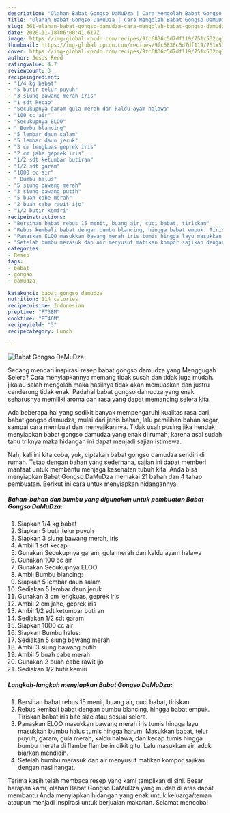 ```yaml
---
description: "Olahan Babat Gongso DaMuDza | Cara Mengolah Babat Gongso DaMuDza Yang Sedap"
title: "Olahan Babat Gongso DaMuDza | Cara Mengolah Babat Gongso DaMuDza Yang Sedap"
slug: 361-olahan-babat-gongso-damudza-cara-mengolah-babat-gongso-damudza-yang-sedap
date: 2020-11-18T06:00:41.617Z
image: https://img-global.cpcdn.com/recipes/9fc6836c5d7df119/751x532cq70/babat-gongso-damudza-foto-resep-utama.jpg
thumbnail: https://img-global.cpcdn.com/recipes/9fc6836c5d7df119/751x532cq70/babat-gongso-damudza-foto-resep-utama.jpg
cover: https://img-global.cpcdn.com/recipes/9fc6836c5d7df119/751x532cq70/babat-gongso-damudza-foto-resep-utama.jpg
author: Jesus Reed
ratingvalue: 4.7
reviewcount: 3
recipeingredient:
- "1/4 kg babat"
- "5 butir telur puyuh"
- "3 siung bawang merah iris"
- "1 sdt kecap"
- "Secukupnya garam gula merah dan kaldu ayam halawa"
- "100 cc air"
- "Secukupnya ELOO"
- " Bumbu blancing"
- "5 lembar daun salam"
- "5 lembar daun jeruk"
- "3 cm lengkuas geprek iris"
- "2 cm jahe geprek iris"
- "1/2 sdt ketumbar butiran"
- "1/2 sdt garam"
- "1000 cc air"
- " Bumbu halus"
- "5 siung bawang merah"
- "3 siung bawang putih"
- "5 buah cabe merah"
- "2 buah cabe rawit ijo"
- "1/2 butir kemiri"
recipeinstructions:
- "Bersihan babat rebus 15 menit, buang air, cuci babat, tiriskan"
- "Rebus kembali babat dengan bumbu blancing, hingga babat empuk. Tiriskan babat iris bite size atau sesuai selera."
- "Panaskan ELOO masukkan bawang merah iris tumis hingga layu masukkan bumbu halus tumis hingga harum. Masukkan babat, telur puyuh, garam, gula merah, kaldu halawa, dan kecap tumis hingga bumbu merata di flambe flambe in dikit gitu. Lalu masukkan air, aduk biarkan mendidih."
- "Setelah bumbu merasuk dan air menyusut matikan kompor sajikan dengan nasi hangat."
categories:
- Resep
tags:
- babat
- gongso
- damudza

katakunci: babat gongso damudza 
nutrition: 114 calories
recipecuisine: Indonesian
preptime: "PT38M"
cooktime: "PT46M"
recipeyield: "3"
recipecategory: Lunch

---
```



![Babat Gongso DaMuDza](https://img-global.cpcdn.com/recipes/9fc6836c5d7df119/751x532cq70/babat-gongso-damudza-foto-resep-utama.jpg)

Sedang mencari inspirasi resep babat gongso damudza yang Menggugah Selera? Cara menyiapkannya memang tidak susah dan tidak juga mudah. jikalau salah mengolah maka hasilnya tidak akan memuaskan dan justru cenderung tidak enak. Padahal babat gongso damudza yang enak seharusnya memiliki aroma dan rasa yang dapat memancing selera kita.

Ada beberapa hal yang sedikit banyak mempengaruhi kualitas rasa dari babat gongso damudza, mulai dari jenis bahan, lalu pemilihan bahan segar, sampai cara membuat dan menyajikannya. Tidak usah pusing jika hendak menyiapkan babat gongso damudza yang enak di rumah, karena asal sudah tahu triknya maka hidangan ini dapat menjadi sajian istimewa.




Nah, kali ini kita coba, yuk, ciptakan babat gongso damudza sendiri di rumah. Tetap dengan bahan yang sederhana, sajian ini dapat memberi manfaat untuk membantu menjaga kesehatan tubuh kita. Anda bisa menyiapkan Babat Gongso DaMuDza memakai 21 bahan dan 4 tahap pembuatan. Berikut ini cara untuk menyiapkan hidangannya.

<!--inarticleads1-->

##### Bahan-bahan dan bumbu yang digunakan untuk pembuatan Babat Gongso DaMuDza:

1. Siapkan 1/4 kg babat
1. Siapkan 5 butir telur puyuh
1. Siapkan 3 siung bawang merah, iris
1. Ambil 1 sdt kecap
1. Gunakan Secukupnya garam, gula merah dan kaldu ayam halawa
1. Gunakan 100 cc air
1. Gunakan Secukupnya ELOO
1. Ambil  Bumbu blancing:
1. Siapkan 5 lembar daun salam
1. Sediakan 5 lembar daun jeruk
1. Gunakan 3 cm lengkuas, geprek iris
1. Ambil 2 cm jahe, geprek iris
1. Ambil 1/2 sdt ketumbar butiran
1. Sediakan 1/2 sdt garam
1. Siapkan 1000 cc air
1. Siapkan  Bumbu halus:
1. Sediakan 5 siung bawang merah
1. Ambil 3 siung bawang putih
1. Ambil 5 buah cabe merah
1. Gunakan 2 buah cabe rawit ijo
1. Sediakan 1/2 butir kemiri




<!--inarticleads2-->

##### Langkah-langkah menyiapkan Babat Gongso DaMuDza:

1. Bersihan babat rebus 15 menit, buang air, cuci babat, tiriskan
1. Rebus kembali babat dengan bumbu blancing, hingga babat empuk. Tiriskan babat iris bite size atau sesuai selera.
1. Panaskan ELOO masukkan bawang merah iris tumis hingga layu masukkan bumbu halus tumis hingga harum. Masukkan babat, telur puyuh, garam, gula merah, kaldu halawa, dan kecap tumis hingga bumbu merata di flambe flambe in dikit gitu. Lalu masukkan air, aduk biarkan mendidih.
1. Setelah bumbu merasuk dan air menyusut matikan kompor sajikan dengan nasi hangat.




Terima kasih telah membaca resep yang kami tampilkan di sini. Besar harapan kami, olahan Babat Gongso DaMuDza yang mudah di atas dapat membantu Anda menyiapkan hidangan yang enak untuk keluarga/teman ataupun menjadi inspirasi untuk berjualan makanan. Selamat mencoba!
